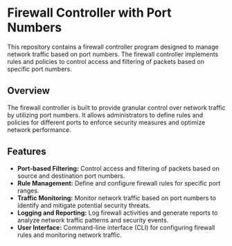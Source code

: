 # Firewall Controller with Port Numbers

This repository contains a firewall controller program designed to manage network traffic based on port numbers. The firewall controller implements rules and policies to control access and filtering of packets based on specific port numbers.

## Overview

The firewall controller is built to provide granular control over network traffic by utilizing port numbers. It allows administrators to define rules and policies for different ports to enforce security measures and optimize network performance.

## Features

- **Port-based Filtering:** Control access and filtering of packets based on source and destination port numbers.
- **Rule Management:** Define and configure firewall rules for specific port ranges.
- **Traffic Monitoring:** Monitor network traffic based on port numbers to identify and mitigate potential security threats.
- **Logging and Reporting:** Log firewall activities and generate reports to analyze network traffic patterns and security events.
- **User Interface:** Command-line interface (CLI) for configuring firewall rules and monitoring network traffic.

